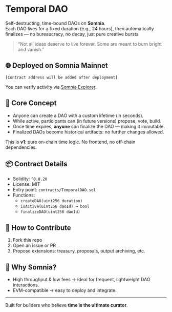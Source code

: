 # Temporal DAO

Self-destructing, time-bound DAOs on **Somnia**.  
Each DAO lives for a fixed duration (e.g., 24 hours), then automatically finalizes — no bureaucracy, no decay, just pure creative bursts.

> “Not all ideas deserve to live forever. Some are meant to burn bright and vanish.”

## 🌐 Deployed on Somnia Mainnet
`[Contract address will be added after deployment]`

You can verify activity via [Somnia Explorer](https://explorer.somnia.network).

## 🧠 Core Concept
- Anyone can create a DAO with a custom lifetime (in seconds).
- While active, participants can (in future versions) propose, vote, build.
- Once time expires, **anyone** can finalize the DAO — making it immutable.
- Finalized DAOs become historical artifacts: no further changes allowed.

This is **v1**: pure on-chain time logic. No frontend, no off-chain dependencies.

## 📦 Contract Details
- Solidity: `^0.8.20`
- License: MIT
- Entry point: `contracts/TemporalDAO.sol`
- Functions:
  - `createDAO(uint256 duration)`
  - `isActive(uint256 daoId) → bool`
  - `finalizeDAO(uint256 daoId)`

## 🤝 How to Contribute
1. Fork this repo
2. Open an issue or PR
3. Propose extensions: treasury, proposals, output archiving, etc.

## 🚀 Why Somnia?
- High throughput & low fees → ideal for frequent, lightweight DAO interactions.
- EVM-compatible → easy to deploy and integrate.

---

Built for builders who believe **time is the ultimate curator**.